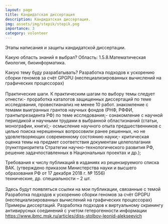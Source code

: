 ```yaml
---
layout: page
title: Кандидатская диссертация 
description: Кандидатская диссертация.
img: assets/img/stepik/stepik.png
importance: 3
category: volonteer
---
```

Этапы написания и защиты кандидатской диссертации.<br/>

Какую область знаний я выбрал?
Область: 1.5.8.Математическая биология, биоинформатика.<br/>

Какую тему буду разрабатывать?
Разработка подходов к ускорению сборки геномов за счёт GPGPU (неспециализированных вычислений на графических процессорах) <br/>
<br/>
Практические шаги.
К практическим шагам по выбору темы следует отнести:- проработка каталогов защищенных диссертаций по теме исследования, провестианализ не менее 10 работ.
знакомление с темами выигранных грантов научных фондов (РНФ, РФФИ, грантыпрезидента РФ) по теме исследования;- ознакомление с научной периодикой и научными трудами в выбранной областизнаний (статьи, монографии, книги);- осмысление научного опыта предшественников с целью поиска нерешенных вопросовили ранее решенных, но не удовлетворяющих современному состоянию науки;- критическая оценка темы на предмет соответствия документам целеполагания (пунктприоритета Стратегии научно-технологического развития РФ, решение задачпоставленных в Национальных проектах и др.);
<br/>

Требования к числу публикаций в изданиях из рецензируемого списка ВАК.
 (утверждено приказом Министерства науки и высшего образования РФ от 17 декабря 2018 г. № 1556)<br/>
 технические, др. специальности – 2 шт.<br/>
<br/>
Здесь будут появляться ссылки на мои публикации, связанные с темой Разработка подходов к ускорению сборки геномов за счёт GPGPU (неспециализированных вычислений на графических процессорах)
<br/>
Примеры диссертаций.
Разработка подходов к виртуальному скринингу антивирусных соединений с учетом гетерогенности информации
https://www.ibmc.msk.ru/articles/diss-stolbov-leonid-alekseevich


